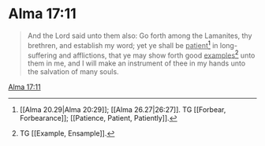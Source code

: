 # Alma 17:11

> And the Lord said unto them also: Go forth among the Lamanites, thy brethren, and establish my word; yet ye shall be <u>patient</u>[^a] in long-suffering and afflictions, that ye may show forth good <u>examples</u>[^b] unto them in me, and I will make an instrument of thee in my hands unto the salvation of many souls.

[Alma 17:11](https://www.churchofjesuschrist.org/study/scriptures/bofm/alma/17?lang=eng&id=p11#p11)


[^a]: [[Alma 20.29|Alma 20:29]]; [[Alma 26.27|26:27]]. TG [[Forbear, Forbearance]]; [[Patience, Patient, Patiently]].
[^b]: TG [[Example, Ensample]].
